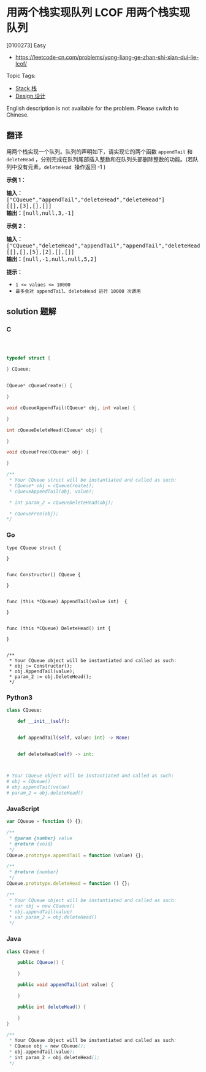 # 用两个栈实现队列 LCOF 用两个栈实现队列

[0100273] Easy

- https://leetcode-cn.com/problems/yong-liang-ge-zhan-shi-xian-dui-lie-lcof/

Topic Tags:

- [Stack 栈](https://leetcode-cn.com/tag/stack/)
- [Design 设计](https://leetcode-cn.com/tag/design/)

English description is not available for the problem. Please switch to Chinese.

## 翻译

用两个栈实现一个队列。队列的声明如下，请实现它的两个函数 `appendTail` 和 `deleteHead` ，分别完成在队列尾部插入整数和在队列头部删除整数的功能。(若队列中没有元素，`deleteHead`  操作返回 -1 )

**示例 1：**

<pre><strong>输入：</strong>
["CQueue","appendTail","deleteHead","deleteHead"]
[[],[3],[],[]]
<strong>输出：</strong>[null,null,3,-1]
</pre>

**示例 2：**

<pre><strong>输入：</strong>
["CQueue","deleteHead","appendTail","appendTail","deleteHead","deleteHead"]
[[],[],[5],[2],[],[]]
<strong>输出：</strong>[null,-1,null,null,5,2]
</pre>

**提示：**

- `1 <= values <= 10000`
- `最多会对 appendTail、deleteHead 进行 10000 次调用`

## solution 题解

### C

```c



typedef struct {

} CQueue;


CQueue* cQueueCreate() {

}

void cQueueAppendTail(CQueue* obj, int value) {

}

int cQueueDeleteHead(CQueue* obj) {

}

void cQueueFree(CQueue* obj) {

}

/**
 * Your CQueue struct will be instantiated and called as such:
 * CQueue* obj = cQueueCreate();
 * cQueueAppendTail(obj, value);

 * int param_2 = cQueueDeleteHead(obj);

 * cQueueFree(obj);
*/
```

### Go

```golang
type CQueue struct {

}


func Constructor() CQueue {

}


func (this *CQueue) AppendTail(value int)  {

}


func (this *CQueue) DeleteHead() int {

}


/**
 * Your CQueue object will be instantiated and called as such:
 * obj := Constructor();
 * obj.AppendTail(value);
 * param_2 := obj.DeleteHead();
 */
```

### Python3

```python
class CQueue:

    def __init__(self):


    def appendTail(self, value: int) -> None:


    def deleteHead(self) -> int:



# Your CQueue object will be instantiated and called as such:
# obj = CQueue()
# obj.appendTail(value)
# param_2 = obj.deleteHead()
```

### JavaScript

```javascript
var CQueue = function () {};

/**
 * @param {number} value
 * @return {void}
 */
CQueue.prototype.appendTail = function (value) {};

/**
 * @return {number}
 */
CQueue.prototype.deleteHead = function () {};

/**
 * Your CQueue object will be instantiated and called as such:
 * var obj = new CQueue()
 * obj.appendTail(value)
 * var param_2 = obj.deleteHead()
 */
```

### Java

```java
class CQueue {

    public CQueue() {

    }

    public void appendTail(int value) {

    }

    public int deleteHead() {

    }
}

/**
 * Your CQueue object will be instantiated and called as such:
 * CQueue obj = new CQueue();
 * obj.appendTail(value);
 * int param_2 = obj.deleteHead();
 */
```
